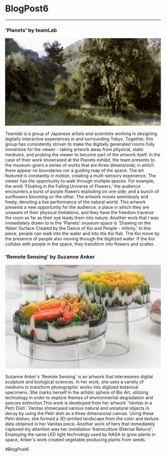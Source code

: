 # BlogPost6
------

### 'Planets' by teamLab
![teamLab](images/Quayola.png?raw=true "Quayola")

Teamlab is a group of Japanese artists and scientists working in designing digitally interactive experiences in and surrounding Tokyo. Together, this group has consistently striven to make the digitally generated rooms fully immersive for the viewer - taking artwork away from physical, static mediums, and probing the viewer to become part of the artwork itself. In the case of their work showcased at the Planets exhibit, the team presents to the museum-goers a series of works that are three dimensional, in which there appear no boundaries nor a guiding map of the space. The art featured is constantly in motion, creating a multi-sensory experience. The viewer has the opportunity to walk through multiple spaces. For example, the work 'Floating in the Falling Universe of Flowers,' the audience encounters a burst of purple flowers exploding on one side, and a bunch of sunflowers blooming on the other. The artwork moves seemlessly and freely, denoting a live performance of the natural world. This artwork presents a new opportunity for the audience; a place in which they are unaware of their physical limitations, and they have the freedom traverse the room as far as their eye leads them into nature. Another work that I was immediately drawn to in the 'Planets' museum space is 'Drawing on the Water Surface Created by the Dance of Koi and People - Infinity.' In this piece, people can walk into the water and into the Koi fish. The Koi move by the presence of people also moving through the digitized water. If the Koi collides with people in the space, they transform into flowers and scatter. 

### 'Remote Sensing' by Suzanne Anker
![Suzanne Anker](images/RemoteSensing.jpg?raw=true "Suzanne Anker")

Suzanne Anker's 'Remote Sensing' is an artwork that interweaves digital sculpture and biological sciences. In her work, she uses a variety of mediums to transform photographic works into digitzed botanical specimens. She marks herself in the artistic sphere of Bio Art, utilizing technology in order to explore themes of environmental degradation and species extinction.This work is developed from her artwork 'Vanitas in a Petri Dish'. Vanitas showcased various natural and unnatural objects in decay by using the Petri dish as a three dimensional canvas. Using these Petri dishes, she formed a 3D-printed landscape from the color and texture data obtained in her Vanitas piece. Another work of hers that immediately captured my attention was her installation 'Astroculture (Eternal Return)'. Employing the same LED light technology used by NASA to grow plants in space, Anker's work created vegetable producing plants from seeds. 

#BlogPost6
